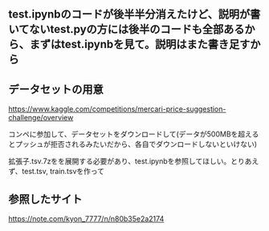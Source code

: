 ## test.ipynbのコードが後半半分消えたけど、説明が書いてないtest.pyの方には後半のコードも全部あるから、まずはtest.ipynbを見て。説明はまた書き足すから


## データセットの用意
https://www.kaggle.com/competitions/mercari-price-suggestion-challenge/overview

コンペに参加して、データセットをダウンロードして(データが500MBを超えるとプッシュが拒否されるみたいだから、各自でダウンロードしないといけない)

拡張子.tsv.7zをを展開する必要があり、test.ipynbを参照してほしい。とりあえず、test.tsv, train.tsvを作って


## 参照したサイト
https://note.com/kyon_7777/n/n80b35e2a2174
